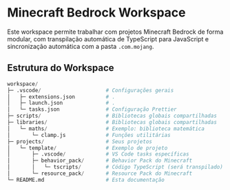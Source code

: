 # Minecraft Bedrock Workspace

Este workspace permite trabalhar com projetos Minecraft Bedrock de forma modular, com transpilação automática de TypeScript para JavaScript e sincronização automática com a pasta `.com.mojang`.

## Estrutura do Workspace

```py
workspace/
├─ .vscode/                     # Configurações gerais
│   ├─ extensions.json          # .
│   ├─ launch.json              # .
│   └─ tasks.json               # Configuração Prettier
├─ scripts/                     # Bibliotecas globais compartilhadas
├─ libraries/                   # Bibliotecas globais compartilhadas
│   └─ maths/                   # Exemplo: biblioteca matemática
│       └─ clamp.js             # Funções utilitárias
├─ projects/                    # Seus projetos
│   └─ template/                # Exemplo de projeto
│       ├─ .vscode/             # VS Code tasks específicas
│       ├─ behavior_pack/       # Behavior Pack do Minecraft
│       │   └─ tscripts/        # Código TypeScript (será transpilado)
│       └─ resource_pack/       # Resource Pack do Minecraft
└─ README.md                    # Esta documentação
```